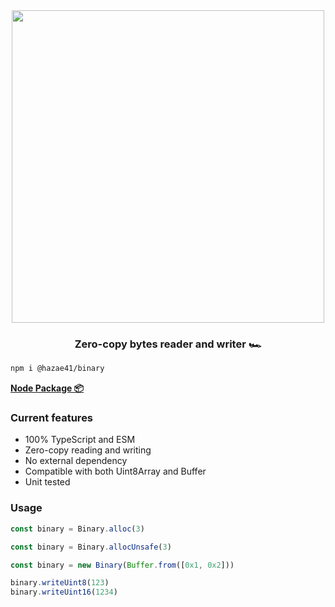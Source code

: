 <div align="center">
<img width="500" src="https://user-images.githubusercontent.com/4405263/207937118-2a3e47f4-c291-4186-a1bc-69a9638fedd3.png" />
</div>
<h3 align="center">
Zero-copy bytes reader and writer 🏎️
</h3>

```bash
npm i @hazae41/binary
```

[**Node Package 📦**](https://www.npmjs.com/package/@hazae41/binary)

### Current features
- 100% TypeScript and ESM
- Zero-copy reading and writing
- No external dependency
- Compatible with both Uint8Array and Buffer
- Unit tested

### Usage

```typescript
const binary = Binary.alloc(3)
```

```typescript
const binary = Binary.allocUnsafe(3)
```

```typescript
const binary = new Binary(Buffer.from([0x1, 0x2]))
```

```typescript
binary.writeUint8(123)
binary.writeUint16(1234)
```
